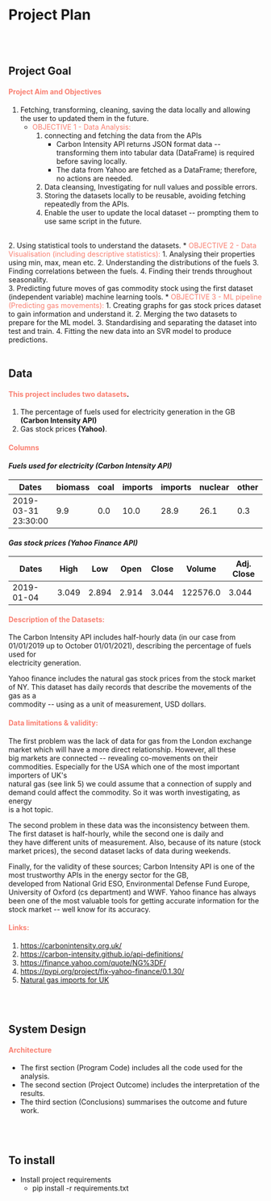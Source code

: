 # Project Plan
<br>
<br>

## Project Goal
#### __<font color='salmon'> Project Aim and Objectives</font>__
1. Fetching, transforming, cleaning, saving the data locally and allowing the user to updated them in the future.
    * <font color='salmon'>OBJECTIVE 1 - Data Analysis:</font>
        1. connecting and fetching the data from the APIs
            * Carbon Intensity API returns JSON format data -- transforming them into tabular data (DataFrame) is required before saving locally.
            * The data from Yahoo are fetched as a DataFrame; therefore,  no actions are needed.
        2. Data cleansing, Investigating for null values and possible errors.
        3. Storing the datasets locally to be reusable, avoiding fetching repeatedly from the APIs.
        4. Enable the user to update the local dataset -- prompting them to use same script in the future.
<br>
2. Using statistical tools to understand the datasets.
    * <font color='salmon'>OBJECTIVE 2 - Data Visualisation (including descriptive statistics):</font>
        1. Analysing their properties using min, max, mean etc.  
        2. Understanding the distributions of the fuels
        3. Finding correlations between the fuels.
        4. Finding their trends throughout seasonality.
<br>
3. Predicting future moves of gas commodity stock using the first dataset (independent variable) machine learning tools.
    * <font color='salmon'>OBJECTIVE 3 - ML pipeline (Predicting gas movements):</font>
        1. Creating graphs for gas stock prices dataset to gain information and understand it.
        2. Merging the two datasets to prepare for the ML model.
        3. Standardising and separating the dataset into test and train.
        4. Fitting the new data into an SVR model to produce predictions.


<br>
<br>

## Data

#### __<font color='salmon'>This project includes two datasets</font>__.
1. The percentage of fuels used for electricity generation in the GB __(Carbon Intensity API)__
2. Gas stock prices __(Yahoo)__.

#### __<font color='salmon'>Columns</font>__


#### _Fuels used for electricity (Carbon Intensity API)_


| Dates | biomass | coal | imports | imports  | nuclear | other | hydro | solar | wind |
| --- | --- | --- | --- | --- | --- | --- | --- | --- | --- |
| 2019-03-31 23:30:00| 9.9 | 0.0 | 10.0 | 28.9 | 26.1 | 0.3 | 1.3 | 0.0 | 23.5 |


#### _Gas stock prices (Yahoo Finance API)_

| Dates | High | Low | Open | Close | Volume | Adj. Close |
| --- | --- | --- | --- | --- | --- | --- |
| 2019-01-04 | 3.049 | 2.894 | 2.914 | 3.044 | 122576.0 | 3.044 |

#### __<font color='salmon'>Description of the Datasets:</font>__

The Carbon Intensity API includes half-hourly data (in our case from 01/01/2019 up to October 01/01/2021), describing the percentage of fuels used for<br>
electricity generation.

Yahoo finance includes the natural gas stock prices from the stock market of NY. This dataset has daily records that describe the movements of the gas as a <br>
commodity -- using as a unit of measurement, USD dollars.


#### __<font color='salmon'>Data limitations & validity:</font>__

The first problem was the lack of data for gas from the London exchange market which will have a more direct relationship. However, all these<br>
big markets are connected -- revealing co-movements on their commodities. Especially for the USA which one of the most important importers of UK's<br>
natural gas (see link 5) we could assume that a connection of supply and demand could affect the commodity. So it was worth investigating, as energy<br>
is a hot topic.

The second problem in these data was the inconsistency between them. The first dataset is half-hourly, while the second one is daily and<br>
they have different units of measurement. Also, because of its nature (stock market prices), the second dataset lacks of data during weekends.

Finally, for the validity of these sources; Carbon Intensity API is one of the most trustworthy APIs in the energy sector for the GB,<br>
developed from National Grid ESO, Environmental Defense Fund Europe, University of Oxford (cs department) and WWF. Yahoo finance has always<br>
been one of the most valuable tools for getting accurate information for the stock market -- well know for its accuracy.

#### __<font color='salmon'>Links:</font>__
1. https://carbonintensity.org.uk/
2. https://carbon-intensity.github.io/api-definitions/
3. https://finance.yahoo.com/quote/NG%3DF/
4. https://pypi.org/project/fix-yahoo-finance/0.1.30/
5. [Natural gas imports for UK](https://assets.publishing.service.gov.uk/government/uploads/system/uploads/attachment_data/file/1006628/DUKES_2021_Chapter_4_Natural_gas.pdf)

<br>
<br>

## System Design

#### __<font color='salmon'> Architecture</font>__


* The first section (Program Code) includes all the code used for the analysis.<br>
* The second section (Project Outcome) includes the interpretation of the results.<br>
* The third section (Conclusions) summarises the outcome and future work.<br>

<br>
<br>

## To install 
* Install project requirements
    * pip install -r requirements.txt
